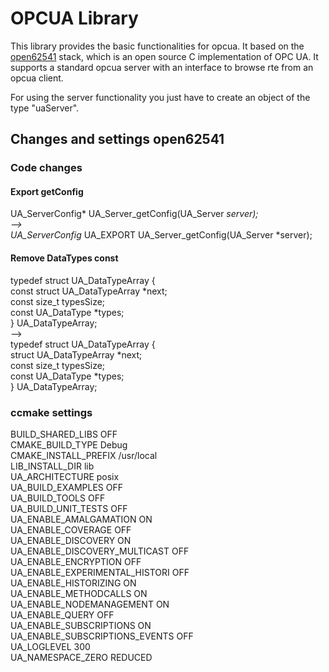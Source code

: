 # OPCUA Library
This library provides the basic functionalities for opcua. It based on the [open62541](http://www.open62541.org/) stack, which is an open source C implementation of OPC UA. It supports a standard opcua server with an interface to browse rte from an opcua client.

For using the server functionality you just have to create an object of the type "uaServer".


## Changes and settings open62541

### Code changes

#### Export getConfig
UA_ServerConfig* UA_Server_getConfig(UA_Server *server);  
-->  
UA_ServerConfig* UA_EXPORT UA_Server_getConfig(UA_Server *server);  

#### Remove DataTypes const
typedef struct UA_DataTypeArray {  
    const struct UA_DataTypeArray *next;  
    const size_t typesSize;  
    const UA_DataType *types;  
} UA_DataTypeArray;  
-->  
typedef struct UA_DataTypeArray {  
    struct UA_DataTypeArray *next;  
    const size_t typesSize;  
    const UA_DataType *types;  
} UA_DataTypeArray;  

### ccmake settings
 BUILD_SHARED_LIBS                OFF  
 CMAKE_BUILD_TYPE                 Debug  
 CMAKE_INSTALL_PREFIX             /usr/local  
 LIB_INSTALL_DIR                  lib  
 UA_ARCHITECTURE                  posix  
 UA_BUILD_EXAMPLES                OFF  
 UA_BUILD_TOOLS                   OFF  
 UA_BUILD_UNIT_TESTS              OFF  
 UA_ENABLE_AMALGAMATION           ON  
 UA_ENABLE_COVERAGE               OFF  
 UA_ENABLE_DISCOVERY              ON  
 UA_ENABLE_DISCOVERY_MULTICAST    OFF  
 UA_ENABLE_ENCRYPTION             OFF  
 UA_ENABLE_EXPERIMENTAL_HISTORI   OFF  
 UA_ENABLE_HISTORIZING            ON  
 UA_ENABLE_METHODCALLS            ON  
 UA_ENABLE_NODEMANAGEMENT         ON  
 UA_ENABLE_QUERY                  OFF  
 UA_ENABLE_SUBSCRIPTIONS          ON  
 UA_ENABLE_SUBSCRIPTIONS_EVENTS   OFF  
 UA_LOGLEVEL                      300  
 UA_NAMESPACE_ZERO                REDUCED  